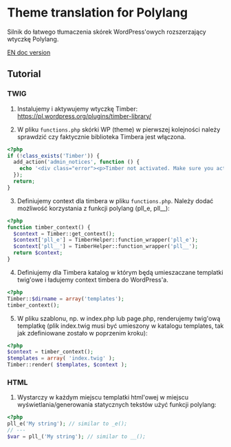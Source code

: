 # Theme translation for Polylang #

Silnik do łatwego tłumaczenia skórek WordPress'owych rozszerzający wtyczkę Polylang.

[EN doc version](README.md)

## Tutorial ###

### TWIG

1. Instalujemy i aktywujemy wtyczkę Timber: https://pl.wordpress.org/plugins/timber-library/

2. W pliku `functions.php` skórki WP (theme) w pierwszej kolejności należy sprawdzić czy faktycznie biblioteka Timbera jest włączona.

```php
<?php 
if (!class_exists('Timber')) {
  add_action('admin_notices', function () {
    echo '<div class="error"><p>Timber not activated. Make sure you activate the plugin.</p></div>';
  });
  return;
}
```

3. Definiujemy context dla timbera w pliku `functions.php`. 
Należy dodać możliwość korzystania z funkcji polylang (pll_e, pll__):
```php
<?php 
function timber_context() {
  $context = Timber::get_context();
  $context['pll_e'] = TimberHelper::function_wrapper('pll_e');
  $context['pll__'] = TimberHelper::function_wrapper('pll__');
  return $context;
}
```

4. Definiujemy dla Timbera katalog w którym będą umieszaczane templatki twig'owe 
i ładujemy context timbera do WordPress'a.

```php
<?php 
Timber::$dirname = array('templates');
timber_context();
```

5. W pliku szablonu, np. w index.php lub page.php, renderujemy twig'ową templatkę 
(plik index.twig musi być umieszony w katalogu templates, tak jak zdefiniowane zostało w poprzenim kroku):
```php
<?php
$context = timber_context();
$templates = array( 'index.twig' );
Timber::render( $templates, $context );
```

### HTML

1. Wystarczy w każdym miejscu templatki html'owej w miejscu wyświetlania/generowania 
statycznych tekstów użyć funkcji polylang:
```php
<?php 
pll_e('My string'); // similar to _e();
// ---
$var = pll_('My string'); // similar to __();
```